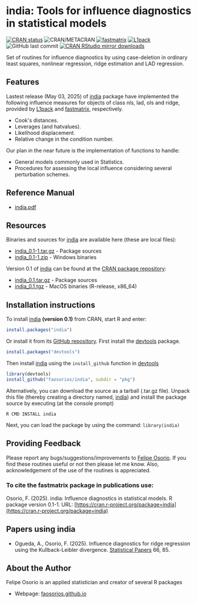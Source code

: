 # india: Tools for influence diagnostics in statistical models

[![CRAN status](http://www.r-pkg.org/badges/version/india)](https://cran.r-project.org/package=india)
![CRAN/METACRAN](https://img.shields.io/cran/l/fastmatrix?color=informational)
[![fastmatrix](https://img.shields.io/badge/Depends-fastmatrix-orange)](https://cran.r-project.org/package=fastmatrix)
[![L1pack](https://img.shields.io/badge/Depends-L1pack-orange)](https://cran.r-project.org/package=L1pack)
![GitHub last commit](https://img.shields.io/github/last-commit/faosorios/india)
[![CRAN RStudio mirror downloads](http://cranlogs.r-pkg.org/badges/india)](https://cran.r-project.org/package=india)

Set of routines for influence diagnostics by using case-deletion in ordinary least squares, nonlinear regression, ridge estimation and LAD regression.

## Features

Lastest release (May 03, 2025) of [india](https://github.com/faosorios/india) package have implemented the following influence measures for objects of class nls, lad, ols and ridge, provided by [L1pack](https://cran.r-project.org/package=L1pack) and [fastmatrix](https://faosorios.github.io/fastmatrix/), respectively.
* Cook's distances.
* Leverages (and hatvalues).
* Likelihood displacement.
* Relative change in the condition number.

Our plan in the near future is the implementation of functions to handle:
* General models commonly used in Statistics.
* Procedures for assessing the local influence considering several perturbation schemes.

## Reference Manual

* [india.pdf](https://cran.r-project.org/web/packages/india/india.pdf)

## Resources

Binaries and sources for [india](https://github.com/faosorios/india) are available here (these are local files):

* [india_0.1-1.tar.gz](https://github.com/faosorios/india/blob/main/src/india_0.1-1.tar.gz) - Package sources
* [india_0.1-1.zip](https://github.com/faosorios/india/blob/main/binaries/india_0.1-1.zip) - Windows binaries

Version 0.1 of [india](https://github.com/faosorios/india) can be found at the [CRAN package repository](https://cran.r-project.org/package=india):

* [india_0.1.tar.gz](https://cran.r-project.org/src/contrib/india_0.1.tar.gz) - Package sources
* [india_0.1.tgz](https://cran.r-project.org/bin/macosx/big-sur-x86_64/contrib/4.3/india_0.1.tgz) - MacOS binaries (R-release, x86_64)

## Installation instructions

To install [india](https://github.com/faosorios/india) **(version 0.1)** from CRAN, start R and enter:
```r
install.packages("india")
```

Or install it from its [GitHub repository](https://github.com/faosorios/india). First install the [devtools](https://devtools.r-lib.org/) package.
```r
install.packages("devtools")
```

Then install [india](https://github.com/faosorios/india) using the `install_github` function in [devtools](https://devtools.r-lib.org/)
```r
library(devtools)
install_github("faosorios/india", subdir = "pkg")
```

Alternatively, you can download the source as a tarball (.tar.gz file). Unpack this file (thereby creating a directory named, [india](https://github.com/faosorios/india)) and install the package source by executing (at the console prompt)
```
R CMD INSTALL india
```

Next, you can load the package by using the command: `library(india)`

## Providing Feedback

Please report any bugs/suggestions/improvements to [Felipe Osorio](http://fosorios.mat.utfsm.cl/). If you find these routines useful or not then please let me know. Also, acknowledgement of the use of the routines is appreciated.

### To cite the fastmatrix package in publications use:

Osorio, F. (2025). india: Influence diagnostics in statistical models. 
R package version 0.1-1. URL: [https://cran.r-project.org/package=india](https://cran.r-project.org/package=india)

## Papers using india
- Ogueda, A., Osorio, F. (2025). Influence diagnostics for ridge regression using the Kullback-Leibler divergence. [Statistical Papers](https://doi.org/10.1007/s00362-025-01701-1) 66, 85.

## About the Author

Felipe Osorio is an applied statistician and creator of several R packages
* Webpage: [faosorios.github.io](https://faosorios.github.io/)
